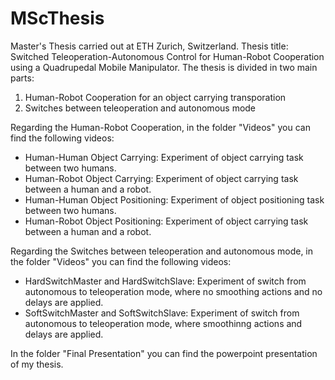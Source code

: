 # MScThesis
Master's Thesis carried out at ETH Zurich, Switzerland. Thesis title: Switched Teleoperation-Autonomous Control for Human-Robot Cooperation using a Quadrupedal Mobile Manipulator. The thesis is divided in two main parts:
1. Human-Robot Cooperation for an object carrying transporation
2. Switches between teleoperation and autonomous mode

Regarding the Human-Robot Cooperation, in the folder "Videos" you can find the following videos:
- Human-Human Object Carrying: Experiment of object carrying task between two humans.
- Human-Robot Object Carrying: Experiment of object carrying task between a human and a robot.
- Human-Human Object Positioning: Experiment of object positioning task between two humans.
- Human-Robot Object Positioning: Experiment of object carrying task between a human and a robot.

Regarding the Switches between teleoperation and autonomous mode, in the folder "Videos" you can find the following videos:
- HardSwitchMaster and HardSwitchSlave: Experiment of switch from autonomous to teleoperation mode, where no smoothing actions and no delays are applied.
- SoftSwitchMaster and SoftSwitchSlave: Experiment of switch from autonomous to teleoperation mode, where smoothinng actions and delays are applied.

In the folder "Final Presentation" you can find the powerpoint presentation of my thesis.
